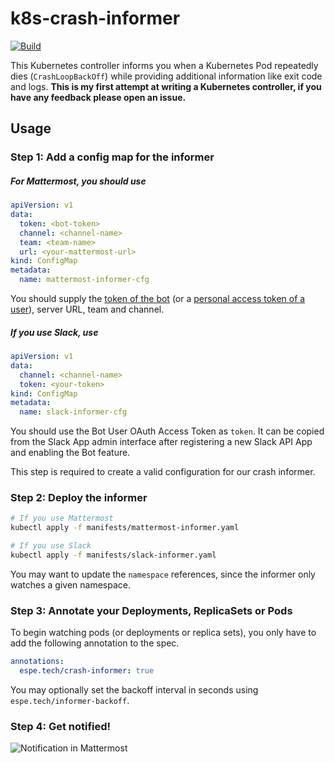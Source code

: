 # k8s-crash-informer
[![Build](https://github.com/lnsp/k8s-crash-informer/workflows/Go/badge.svg)](https://github.com/lnsp/k8s-crash-informer/actions?workflow=Go)

This Kubernetes controller informs you when a Kubernetes Pod repeatedly dies (`CrashLoopBackOff`) while providing additional information like exit code and logs. **This is my first attempt at writing a Kubernetes controller, if you have any feedback please open an issue.**

## Usage

### Step 1: Add a config map for the informer
##### For Mattermost, you should use
```yaml
apiVersion: v1
data:
  token: <bot-token>
  channel: <channel-name>
  team: <team-name>
  url: <your-mattermost-url>
kind: ConfigMap
metadata:
  name: mattermost-informer-cfg
```

You should supply the [token of the bot](https://docs.mattermost.com/developer/bot-accounts.html) (or a [personal access token of a user](https://docs.mattermost.com/developer/personal-access-tokens.html)), server URL, team and channel.

##### If you use Slack, use
```yaml
apiVersion: v1
data:
  channel: <channel-name>
  token: <your-token>
kind: ConfigMap
metadata:
  name: slack-informer-cfg
```

You should use the Bot User OAuth Access Token as `token`. It can be copied from the Slack App admin interface after registering a new Slack API App and enabling the Bot feature.

This step is required to create a valid configuration for our crash informer.

### Step 2: Deploy the informer
```bash
# If you use Mattermost
kubectl apply -f manifests/mattermost-informer.yaml

# If you use Slack
kubectl apply -f manifests/slack-informer.yaml
```

You may want to update the `namespace` references, since the informer only watches a given namespace.

### Step 3: Annotate your Deployments, ReplicaSets or Pods
To begin watching pods (or deployments or replica sets), you only have to add the following annotation to the spec.

```yaml
annotations:
  espe.tech/crash-informer: true
```

You may optionally set the backoff interval in seconds using `espe.tech/informer-backoff`.

### Step 4: Get notified!

![Notification in Mattermost](https://i.imgur.com/BzJnaRr.png)
